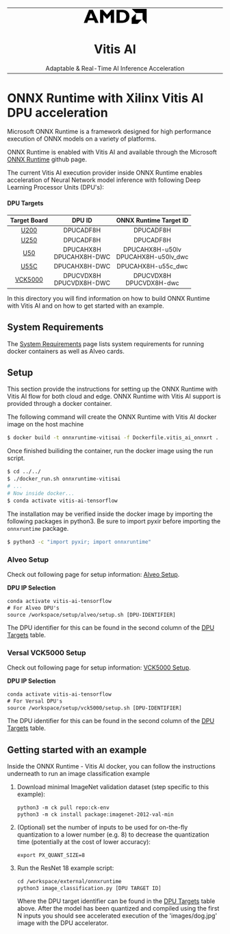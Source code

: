 ﻿<table class="sphinxhide">
 <tr>
   <td align="center"><img src="https://raw.githubusercontent.com/Xilinx/Image-Collateral/main/xilinx-logo.png" width="30%"/><h1>Vitis AI</h1><h0>Adaptable & Real-Time AI Inference Acceleration</h0>
   </td>
 </tr>
</table>

# ONNX Runtime with Xilinx Vitis AI DPU acceleration

Microsoft ONNX Runtime is a framework designed for high performance execution of ONNX models on a variety of platforms.

ONNX Runtime is enabled with Vitis AI and available through the Microsoft [ONNX Runtime](https://github.com/microsoft/onnxruntime) github page.

The current Vitis AI execution provider inside ONNX Runtime enables acceleration of Neural Network model inference with following Deep Learning Processor Units (DPU's):

#### DPU Targets
| Target Board  | DPU ID                           | ONNX Runtime Target ID                      |
|:-:|:-:|:-:|
| [U200]        | DPUCADF8H                        | DPUCADF8H                                   |
| [U250]        | DPUCADF8H                        | DPUCADF8H                                   |
| [U50]         | DPUCAHX8H <br /> DPUCAHX8H-DWC   | DPUCAHX8H-u50lv <br /> DPUCAHX8H-u50lv_dwc  |
| [U55C]        | DPUCAHX8H-DWC                    | DPUCAHX8H-u55c_dwc                          |
| [VCK5000]     | DPUCVDX8H <br /> DPUCVDX8H-DWC   | DPUCVDX8H <br /> DPUCVDX8H-dwc              |

In this directory you will find information on how to build ONNX Runtime with Vitis AI and on how to get started with an example.

## System Requirements
The [System Requirements](../../docs/reference/system_requirements.md) page lists system requirements for running docker containers as well as Alveo cards.

## Setup

This section provide the instructions for setting up the ONNX Runtime with Vitis AI flow for both cloud and edge. ONNX Runtime with Vitis AI support is provided through a docker container.

The following command will create the ONNX Runtime with Vitis AI docker image on the host machine

```sh
$ docker build -t onnxruntime-vitisai -f Dockerfile.vitis_ai_onnxrt .
```

Once finished builiding the container, run the docker image using the run script.
```sh
$ cd ../../
$ ./docker_run.sh onnxruntime-vitisai
# ...
# Now inside docker...
$ conda activate vitis-ai-tensorflow
```
The installation may be verified inside the docker image by importing the following packages in python3. Be sure to import pyxir before importing the `onnxruntime` package.

```sh
$ python3 -c "import pyxir; import onnxruntime"
```

### Alveo Setup

Check out following page for setup information: [Alveo Setup].

**DPU IP Selection**

```
conda activate vitis-ai-tensorflow
# For Alveo DPU's
source /workspace/setup/alveo/setup.sh [DPU-IDENTIFIER]
```

The DPU identifier for this can be found in the second column of the [DPU Targets](#dpu-targets) table.

### Versal VCK5000 Setup

Check out following page for setup information: [VCK5000 Setup].

**DPU IP Selection**

```
conda activate vitis-ai-tensorflow
# For Versal DPU's 
source /workspace/setup/vck5000/setup.sh [DPU-IDENTIFIER]
```

The DPU identifier for this can be found in the second column of the [DPU Targets](#dpu-targets) table.

## Getting started with an example

Inside the ONNX Runtime - Vitis AI docker, you can follow the instructions underneath to run an image classification example


1. Download minimal ImageNet validation dataset (step specific to this example):
   ```
   python3 -m ck pull repo:ck-env
   python3 -m ck install package:imagenet-2012-val-min
   ```
2. (Optional) set the number of inputs to be used for on-the-fly quantization to a lower number (e.g. 8) to decrease the quantization time (potentially at the cost of lower accuracy):
   ```
   export PX_QUANT_SIZE=8
   ```
3. Run the ResNet 18 example script:
   ```
   cd /workspace/external/onnxruntime
   python3 image_classification.py [DPU TARGET ID]
   ```
   Where the DPU target identifier can be found in the [DPU Targets](#dpu-targets) table above.
   After the model has been quantized and compiled using the first N inputs you should see accelerated execution of the 'images/dog.jpg' image with the DPU accelerator.


[//]: # (These are reference links used in the body of this note and get stripped out when the markdown processor does its job.)

   [ONNX Runtime - Vitis AI ExecutionProvider]: https://www.onnxruntime.ai/docs/reference/execution-providers/Vitis-AI-ExecutionProvider.html
   [U200]: https://www.xilinx.com/products/boards-and-kits/alveo/u200.html
   [U250]: https://www.xilinx.com/products/boards-and-kits/alveo/u250.html
   [U50]: https://www.xilinx.com/products/boards-and-kits/alveo/u50.html
   [U55C]: https://www.xilinx.com/products/boards-and-kits/alveo/u55c.html
   [VCK5000]: https://www.xilinx.com/products/boards-and-kits/vck5000.html
   [System Requirements]: ../../docs/learn/system_requirements.md
   [Alveo Setup]: ../../setup/alveo/README.md
   [VCK5000 Setup]: ../../setup/vck5000/README.md
